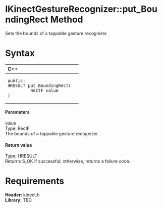 IKinectGestureRecognizer::put\_BoundingRect Method  
==================================================  

Sets the bounds of a tappable gesture recognizer. <span id="syntaxSection"></span>

Syntax  
======  

<table>
<colgroup>
<col width="100%" />
</colgroup>
<thead>
<tr class="header">
<th align="left">C++</th>
</tr>
</thead>
<tbody>
<tr class="odd">
<td align="left"><pre><code>public:  
HRESULT put_BoundingRect(  
         RectF value  
)</code></pre></td>
</tr>
</tbody>
</table>

<span id="ID4EG"></span>
#### Parameters  

*value*    
Type: RectF  
The bounds of a tappable gesture recognizer.  

<span id="ID4EP"></span>
#### Return value  

Type: HRESULT  
Returns S\_OK if successful; otherwise, returns a failure code.  

<span id="requirements"></span>

Requirements  
============  

**Header:** kinect.h  
**Library:** TBD  



<!--Please do not edit the data in the comment block below.-->
<!--
TOCTitle : put_BoundingRect Method
RLTitle : IKinectGestureRecognizer::put_BoundingRect Method
KeywordK : put_BoundingRect method
KeywordK : IKinectGestureRecognizer::put_BoundingRect method
KeywordF : IKinectGestureRecognizer::put_BoundingRect
KeywordF : put_BoundingRect
KeywordF : Microsoft.Kinect.kinect.IKinectGestureRecognizer.put_BoundingRect(RectF)
KeywordA : M:Microsoft.Kinect.kinect.IKinectGestureRecognizer.put_BoundingRect(RectF)
AssetID : M:Microsoft.Kinect.kinect.IKinectGestureRecognizer.put_BoundingRect(RectF)
Locale : en-us
CommunityContent : 1
APIType : Managed
APILocation : 
APIName : Microsoft.Kinect.kinect.IKinectGestureRecognizer::put_BoundingRect
TargetOS : Windows
TopicType : kbSyntax
DevLang : C++
DocSet : K4Wv2
ProjType : K4Wv2Proj
Technology : Kinect for Windows
Product : Kinect for Windows SDK v2
productversion : 20
-->
